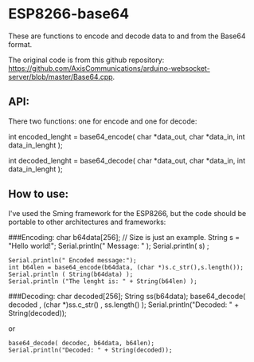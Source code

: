 # ESP8266-base64

These are functions to encode and decode data to and from the Base64 format.

The original code is from this github repository: https://github.com/AxisCommunications/arduino-websocket-server/blob/master/Base64.cpp.

## API:

There two functions: one for encode and one for decode:

 int encoded_lenght = base64_encode( char *data_out, char *data_in, int data_in_lenght );

 int decoded_lenght = base64_decode( char *data_out, char *data_in, int data_in_lenght );


## How to use:

 I've used the Sming framework for the ESP8266, but the code should be portable to other architectures and frameworks:

###Encoding:
    char b64data[256];   // Size is just an example.
    String s = "Hello world!";
    Serial.println(" Message: " );
    Serial.println( s) ;    
    
    Serial.println(" Encoded message:");
    int b64len = base64_encode(b64data, (char *)s.c_str(),s.length());
    Serial.println ( String(b64data) );
    Serial.println ("The lenght is: " + String(b64len) );


###Decoding:
    char decoded[256];
    String ss(b64data);
    base64_decode( decoded , (char *)ss.c_str() , ss.length() );
    Serial.println("Decoded: " + String(decoded));

 or

    base64_decode( decodec, b64data, b64len);
    Serial.println("Decoded: " + String(decoded));
